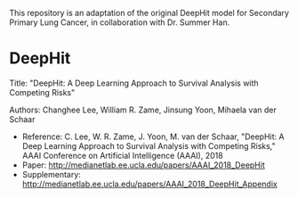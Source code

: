 This repository is an adaptation of the original DeepHit model for Secondary Primary Lung Cancer, in collaboration with Dr. Summer Han.

# DeepHit
Title: "DeepHit: A Deep Learning Approach to Survival Analysis with Competing Risks"

Authors: Changhee Lee, William R. Zame, Jinsung Yoon, Mihaela van der Schaar

- Reference: C. Lee, W. R. Zame, J. Yoon, M. van der Schaar, "DeepHit: A Deep Learning Approach to Survival Analysis with Competing Risks," AAAI Conference on Artificial Intelligence (AAAI), 2018
- Paper: http://medianetlab.ee.ucla.edu/papers/AAAI_2018_DeepHit
- Supplementary: http://medianetlab.ee.ucla.edu/papers/AAAI_2018_DeepHit_Appendix


